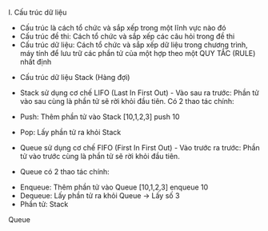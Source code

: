 I. Cấu trúc dữ liệu
- Cấu trúc là cách tổ chức và sắp xếp trong một lĩnh vực nào đó
- Cấu trúc đề thi: Cách tổ chức và sắp xếp các câu hỏi trong đề thi
- Cấu trúc dữ liệu: Cách tổ chức và sắp xếp dữ liệu trong chương trình, máy tính để lưu trữ các phần tử của một hợp theo một QUY TẮC (RULE) nhất định
+ Cấu trúc dữ liệu Stack (Hàng đợi)
 - Stack sử dụng cơ chế LIFO (Last In First Out) - Vào sau ra trước: Phần tử vào sau cùng là phần tử sẽ rời khỏi đầu tiên.
 Có 2 thao tác chính:
- Push: Thêm phần tử vào Stack [10,1,2,3] push 10
- Pop: Lấy phần tử ra khỏi Stack

 - Queue sử dụng cơ chế FIFO (First In First Out) - Vào trước ra trước: Phần tử vào trước cùng là phần tử sẽ rời khỏi đầu tiên.
 + Queue có 2 thao tác chính:
- Enqueue: Thêm phần tử vào Queue [10,1,2,3] enqueue 10
- Dequeue: Lấy phần tử ra khỏi Queue -> Lấy số 3
- Phần tử:
Stack

Queue

